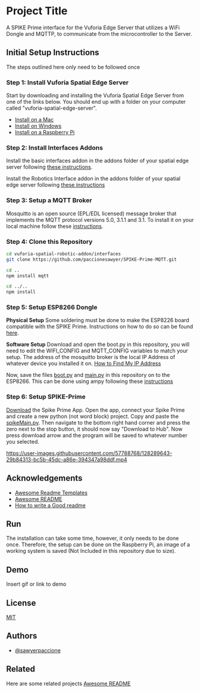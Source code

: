 # Project Title

A SPIKE Prime interface for the Vuforia Edge Server that utilizes a WiFi Dongle and MQTTP, to communicate from the microcontroller to the Server.

## Initial Setup Instructions

The steps outlined here only need to be followed once

### Step 1: Install Vuforia Spatial Edge Server

Start by downloading and installing the Vuforia Spatial Edge Server from one of the links below. You should end up with a folder on your computer called "vuforia-spatial-edge-server".

- [Install on a Mac](https://spatialtoolbox.vuforia.com/docs/use/connect-to-the-physical-world/install-on-mac)
- [Install on Windows](https://spatialtoolbox.vuforia.com/docs/use/connect-to-the-physical-world/install-on-windows)
- [Install on a Raspberry Pi](https://spatialtoolbox.vuforia.com/docs/vuforia-spatial-edge-server/raspberry-pi)

### Step 2: Install Interfaces Addons

Install the basic interfaces addon in the addons folder of your spatial edge server following [these instructions](https://github.com/ptcrealitylab/vuforia-spatial-basic-interfaces-addon).

Install the Robotics Interface addon in the addons folder of your spatial edge server following [these instructions](https://github.com/PTC-Education/vuforia-spatial-robotic-addon)

### Step 3: Setup a MQTT Broker

Mosquitto is an open source (EPL/EDL licensed) message broker that implements the MQTT protocol versions 5.0, 3.1.1 and 3.1. To install it on your local machine follow these [instructions](https://mosquitto.org/download/).

### Step 4: Clone this Repository

```bash
cd vuforia-spatial-robotic-addon/interfaces
git clone https://github.com/paccionesawyer/SPIKE-Prime-MQTT.git

cd .. 
npm install mqtt

cd ../..
npm install
```

### Step 5: Setup ESP8266 Dongle

**Physical Setup** Some soldering must be done to make the ESP8226 board compatible with the SPIKE Prime. Instructions on how to do so can be found [here](https://quickest-palladium-2e9.notion.site/ESP8266-505d37c06286455887f8698031602e19).

**Software Setup** Download and open the boot.py in this repository, you will need to edit the WIFI_CONFIG and MQTT_CONFIG variables to match your setup. The address of the mosquitto broker is the local IP Address of whatever device you installed it on. [How to Find My IP Address](https://www.avast.com/c-how-to-find-ip-address)

Now, save the files [boot.py](https://github.com/paccionesawyer/SPIKE-Prime-MQTT/blob/d7ea3397c4a614615350d4f895d85d0aefc250ca/ESP8266%20MQTT-Client/boot.py) and [main.py](https://github.com/paccionesawyer/SPIKE-Prime-MQTT/blob/d7ea3397c4a614615350d4f895d85d0aefc250ca/ESP8266%20MQTT-Client/main.py) in this repository on to the ESP8266. This can be done using ampy following these [instructions](https://pythonforundergradengineers.com/upload-py-files-to-esp8266-running-micropython.html)

### Step 6: Setup SPIKE-Prime

[Download](https://education.lego.com/en-us/downloads/spike-prime/software) the Spike Prime App. Open the app, connect your Spike Prime and create a new python (not word block) project. Copy and paste the [spikeMain.py](https://github.com/paccionesawyer/SPIKE-Prime-MQTT/blob/d7ea3397c4a614615350d4f895d85d0aefc250ca/SPIKE-Prime/spikeMain.py). Then navigate to the bottom right hand corner and press the zero next to the stop button, it should now say "Download to Hub". Now press download arrow and the program will be saved to whatever number you selected.

https://user-images.githubusercontent.com/57788768/128289643-29b84313-bc5b-45dc-a86e-394347a98ddf.mp4

## Acknowledgements

- [Awesome Readme Templates](https://awesomeopensource.com/project/elangosundar/awesome-README-templates)
- [Awesome README](https://github.com/matiassingers/awesome-readme)
- [How to write a Good readme](https://bulldogjob.com/news/449-how-to-write-a-good-readme-for-your-github-project)

## Run

The installation can take some time, however, it only needs to be done once. Therefore, the setup can be done on the Raspberry Pi, an image of a working system is saved (Not Included in this repository due to size).

## Demo

Insert gif or link to demo

## License

[MIT](https://choosealicense.com/licenses/mit/)

## Authors

- [@sawyerpaccione](https://www.github.com/octokatherine)

## Related

Here are some related projects
[Awesome README](https://github.com/matiassingers/awesome-readme)
